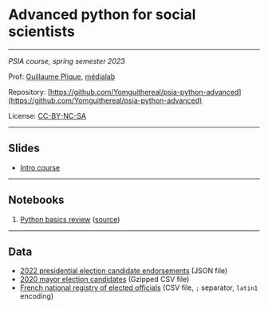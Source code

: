 # Advanced python for social scientists

---

*PSIA course, spring semester 2023*

Prof: [Guillaume Plique](https://github.com/Yomguithereal), [médialab](https://medialab.sciencespo.fr/)

Repository: [https://github.com/Yomguithereal/psia-python-advanced](https://github.com/Yomguithereal/psia-python-advanced)

License: [CC-BY-NC-SA](https://creativecommons.org/licenses/by-nc-sa/4.0/)

<!-- [Final assignment](/psia-python-advanced/assignment) -->

---

## Slides

* [Intro course](/psia-python-advanced/decks/intro)

---

## Notebooks

1. [Python basics review](https://nbviewer.org/github/Yomguithereal/psia-python-advanced/blob/master/notebooks/2022/00_python_basics_review.ipynb) ([source](https://github.com/Yomguithereal/psia-python-advanced/blob/master/notebooks/2022/00_python_basics_review.ipynb))

---

## Data

* [2022 presidential election candidate endorsements](https://github.com/Yomguithereal/psia-python-advanced/raw/master/data/parrainages.json) (JSON file)
* [2020 mayor election candidates](https://github.com/Yomguithereal/psia-python-advanced/raw/master/data/municipale2020.csv.gz) (Gzipped CSV file)
* [French national registry of elected officials](https://github.com/Yomguithereal/psia-python-advanced/raw/master/data/rne-maires.csv) (CSV file, `;` separator, `latin1` encoding)

